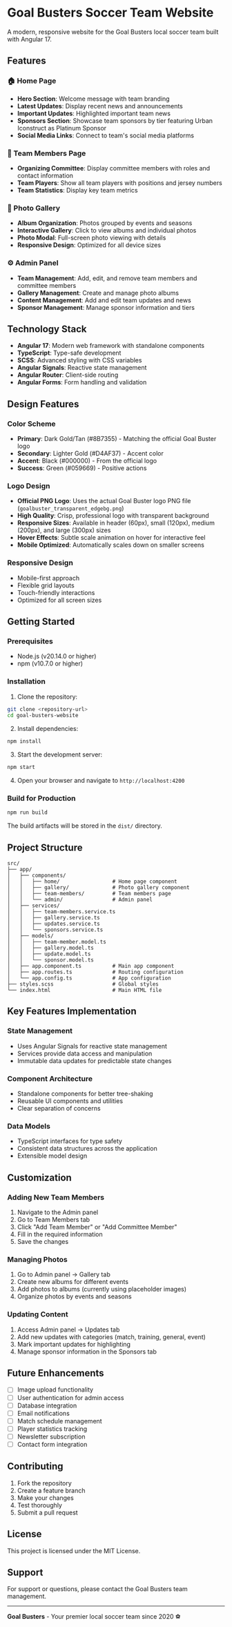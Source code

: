 # Goal Busters Soccer Team Website

A modern, responsive website for the Goal Busters local soccer team built with Angular 17.

## Features

### 🏠 Home Page
- **Hero Section**: Welcome message with team branding
- **Latest Updates**: Display recent news and announcements
- **Important Updates**: Highlighted important team news
- **Sponsors Section**: Showcase team sponsors by tier featuring Urban Iconstruct as Platinum Sponsor
- **Social Media Links**: Connect to team's social media platforms

### 👥 Team Members Page
- **Organizing Committee**: Display committee members with roles and contact information
- **Team Players**: Show all team players with positions and jersey numbers
- **Team Statistics**: Display key team metrics

### 📸 Photo Gallery
- **Album Organization**: Photos grouped by events and seasons
- **Interactive Gallery**: Click to view albums and individual photos
- **Photo Modal**: Full-screen photo viewing with details
- **Responsive Design**: Optimized for all device sizes

### ⚙️ Admin Panel
- **Team Management**: Add, edit, and remove team members and committee members
- **Gallery Management**: Create and manage photo albums
- **Content Management**: Add and edit team updates and news
- **Sponsor Management**: Manage sponsor information and tiers

## Technology Stack

- **Angular 17**: Modern web framework with standalone components
- **TypeScript**: Type-safe development
- **SCSS**: Advanced styling with CSS variables
- **Angular Signals**: Reactive state management
- **Angular Router**: Client-side routing
- **Angular Forms**: Form handling and validation

## Design Features

### Color Scheme
- **Primary**: Dark Gold/Tan (#8B7355) - Matching the official Goal Buster logo
- **Secondary**: Lighter Gold (#D4AF37) - Accent color
- **Accent**: Black (#000000) - From the official logo
- **Success**: Green (#059669) - Positive actions

### Logo Design
- **Official PNG Logo**: Uses the actual Goal Buster logo PNG file (`goalbuster_transparent_edgebg.png`)
- **High Quality**: Crisp, professional logo with transparent background
- **Responsive Sizes**: Available in header (60px), small (120px), medium (200px), and large (300px) sizes
- **Hover Effects**: Subtle scale animation on hover for interactive feel
- **Mobile Optimized**: Automatically scales down on smaller screens

### Responsive Design
- Mobile-first approach
- Flexible grid layouts
- Touch-friendly interactions
- Optimized for all screen sizes

## Getting Started

### Prerequisites
- Node.js (v20.14.0 or higher)
- npm (v10.7.0 or higher)

### Installation

1. Clone the repository:
```bash
git clone <repository-url>
cd goal-busters-website
```

2. Install dependencies:
```bash
npm install
```

3. Start the development server:
```bash
npm start
```

4. Open your browser and navigate to `http://localhost:4200`

### Build for Production

```bash
npm run build
```

The build artifacts will be stored in the `dist/` directory.

## Project Structure

```
src/
├── app/
│   ├── components/
│   │   ├── home/                 # Home page component
│   │   ├── gallery/              # Photo gallery component
│   │   ├── team-members/         # Team members page
│   │   └── admin/                # Admin panel
│   ├── services/
│   │   ├── team-members.service.ts
│   │   ├── gallery.service.ts
│   │   ├── updates.service.ts
│   │   └── sponsors.service.ts
│   ├── models/
│   │   ├── team-member.model.ts
│   │   ├── gallery.model.ts
│   │   ├── update.model.ts
│   │   └── sponsor.model.ts
│   ├── app.component.ts          # Main app component
│   ├── app.routes.ts             # Routing configuration
│   └── app.config.ts             # App configuration
├── styles.scss                   # Global styles
└── index.html                    # Main HTML file
```

## Key Features Implementation

### State Management
- Uses Angular Signals for reactive state management
- Services provide data access and manipulation
- Immutable data updates for predictable state changes

### Component Architecture
- Standalone components for better tree-shaking
- Reusable UI components and utilities
- Clear separation of concerns

### Data Models
- TypeScript interfaces for type safety
- Consistent data structures across the application
- Extensible model design

## Customization

### Adding New Team Members
1. Navigate to the Admin panel
2. Go to Team Members tab
3. Click "Add Team Member" or "Add Committee Member"
4. Fill in the required information
5. Save the changes

### Managing Photos
1. Go to Admin panel → Gallery tab
2. Create new albums for different events
3. Add photos to albums (currently using placeholder images)
4. Organize photos by events and seasons

### Updating Content
1. Access Admin panel → Updates tab
2. Add new updates with categories (match, training, general, event)
3. Mark important updates for highlighting
4. Manage sponsor information in the Sponsors tab

## Future Enhancements

- [ ] Image upload functionality
- [ ] User authentication for admin access
- [ ] Database integration
- [ ] Email notifications
- [ ] Match schedule management
- [ ] Player statistics tracking
- [ ] Newsletter subscription
- [ ] Contact form integration

## Contributing

1. Fork the repository
2. Create a feature branch
3. Make your changes
4. Test thoroughly
5. Submit a pull request

## License

This project is licensed under the MIT License.

## Support

For support or questions, please contact the Goal Busters team management.

---

**Goal Busters** - Your premier local soccer team since 2020 ⚽
